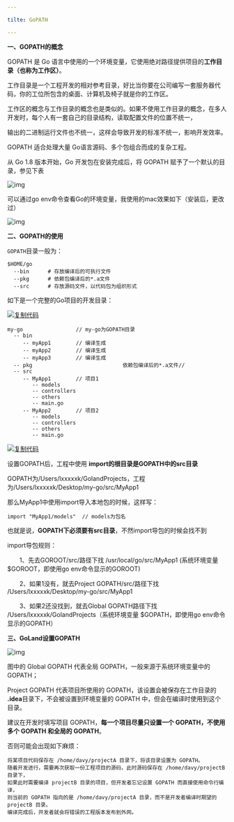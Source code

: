 ```yaml
---

tilte: GoPATH

---
```




**一、GOPATH的概念**

GOPATH 是 Go 语言中使用的一个环境变量，它使用绝对路径提供项目的**工作目录（**也称为**工作区）**。

工作目录是一个工程开发的相对参考目录，好比当你要在公司编写一套服务器代码，你的工位所包含的桌面、计算机及椅子就是你的工作区。

工作区的概念与工作目录的概念也是类似的。如果不使用工作目录的概念，在多人开发时，每个人有一套自己的目录结构，读取配置文件的位置不统一，

输出的二进制运行文件也不统一，这样会导致开发的标准不统一，影响开发效率。

GOPATH 适合处理大量 Go语言源码、多个包组合而成的复杂工程。

从 Go 1.8 版本开始，Go 开发包在安装完成后，将 GOPATH 赋予了一个默认的目录，参见下表

![img](https://img2020.cnblogs.com/blog/907091/202008/907091-20200810145305229-244770147.png)

可以通过go env命令查看Go的环境变量，我使用的mac效果如下（安装后，更改过）

![img](https://img2020.cnblogs.com/blog/907091/202011/907091-20201102150001647-651359307.png)

**二、GOPATH的使用**

`GOPATH`目录一般为：

```
$HOME/go
  --bin      # 存放编译后的可执行文件
  --pkg      # 依赖包编译后的*.a文件
  --src      # 存放源码文件，以代码包为组织形式
```

如下是一个完整的Go项目的开发目录：

[![复制代码](https://assets.cnblogs.com/images/copycode.gif)](javascript:void(0);)

```
my-go                 // my-go为GOPATH目录
  -- bin
     -- myApp1        // 编译生成
     -- myApp2        // 编译生成
     -- myApp3        // 编译生成
  -- pkg                             依赖包编译后的*.a文件//
  -- src
     -- MyApp1        // 项目1
        -- models
        -- controllers
        -- others
        -- main.go 
     -- MyApp2        // 项目2
        -- models
        -- controllers
        -- others
        -- main.go 
```

[![复制代码](https://assets.cnblogs.com/images/copycode.gif)](javascript:void(0);)

设置GOPATH后，工程中使用 **import的根目录是GOPATH中的src目录**

GOPATH为/Users/lxxxxxk/GolandProjects，工程为/Users/lxxxxxk/Desktop/my-go/src/MyApp1

那么MyApp1中使用import导入本地包的时候，这样写：

```
import "MyApp1/models"  // models为包名
```

也就是说，**GOPATH下必须要有src目录**，不然import导包的时候会找不到

import导包规则：

　　1、先去GOROOT/src/路径下找   /usr/local/go/src/MyApp1 (系统环境变量 $GOROOT，即使用go env命令显示的GOROOT)

　　2、如果1没有，就去Project GOPATH/src/路径下找   /Users/lxxxxxk/Desktop/my-go/src/MyApp1

　　3、如果2还没找到，就去Global GOPATH路径下找   /Users/lxxxxxk/GolandProjects（系统环境变量 $GOPATH，即使用go env命令显示的GOPATH）

**三、GoLand设置GOPATH**

![img](https://img2020.cnblogs.com/blog/907091/202011/907091-20201102150212911-986971053.png)

图中的 Global GOPATH 代表全局 GOPATH，一般来源于系统环境变量中的 GOPATH；

Project GOPATH 代表项目所使用的 GOPATH，该设置会被保存在工作目录的 **.idea**目录下，不会被设置到环境变量的 GOPATH 中，但会在编译时使用到这个目录。

建议在开发时填写项目 GOPATH，**每一个项目尽量只设置一个 GOPATH，不使用多个 GOPATH 和全局的 GOPATH**。

否则可能会出现如下麻烦：

```
将某项目代码保存在 /home/davy/projectA 目录下，将该目录设置为 GOPATH。
随着开发进行，需要再次获取一份工程项目的源码，此时源码保存在 /home/davy/projectB 目录下，
如果此时需要编译 projectB 目录的项目，但开发者忘记设置 GOPATH 而直接使用命令行编译，
则当前的 GOPATH 指向的是 /home/davy/projectA 目录，而不是开发者编译时期望的 projectB 目录。
编译完成后，开发者就会将错误的工程版本发布到外网。
```
